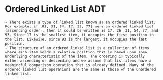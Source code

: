 # Ordered Linked List ADT
	- There exists a type of linked list known as an ordered linked list. For example, if [93, 31, 54, 17, 26, 77] were an ordered linked list (ascending order), then it could be written as 17, 26, 31, 54, 77, and 93. Since 17 is the smallest item, it occupies the first position in the list. Likewise, since 93 is the largest, it occupies the last position.
	- The structure of an ordered linked list is a collection of items where each item holds a relative position that is based upon some underlying characteristic of the item. The ordering is typically either ascending or descending and we assume that list items have a meaningful comparison operation that is already defined. Many of the ordered linked list operations are the same as those of the unordered linked list.